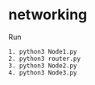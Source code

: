 ﻿# networking


Run
```
1. python3 Node1.py
2. python3 router.py
3. python3 Node2.py
4. python3 Node3.py
```
